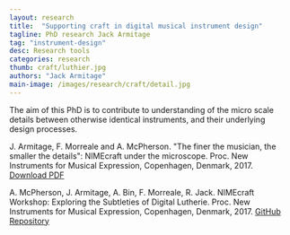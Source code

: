 ```yaml
---
layout: research
title:  "Supporting craft in digital musical instrument design"
tagline: PhD research Jack Armitage
tag: "instrument-design"
desc: Research tools
categories: research
thumb: craft/luthier.jpg
authors: "Jack Armitage"
main-image: /images/research/craft/detail.jpg
---
```


The aim of this PhD is to contribute to understanding of the micro scale details between otherwise identical instruments, and their underlying design processes.

J. Armitage, F. Morreale and A. McPherson. "The finer the musician, the smaller the details": NIMEcraft under the microscope. Proc. New Instruments for Musical Expression, Copenhagen, Denmark, 2017. [Download PDF](https://github.com/jarmitage/jarmitage.github.io/raw/master/work/2017/2017_Armitage_NIMEcraft.pdf)

A. McPherson, J. Armitage, A. Bin, F. Morreale, R. Jack. NIMEcraft Workshop: Exploring the Subtleties of Digital Lutherie. Proc. New Instruments for Musical Expression, Copenhagen, Denmark, 2017. [GitHub Repository](https://github.com/augmentedinstrumentslab/nimecraftworkshop)